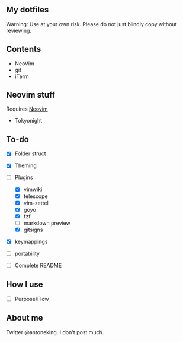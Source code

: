 ## My dotfiles
Warning: Use at your own risk. Please do not just blindly copy without reviewing.

## Contents
- NeoVim
- git
- iTerm

## Neovim stuff

Requires [Neovim](https://neovim.io/)

  - Tokyonight

## To-do
- [x] Folder struct
- [x] Theming
- [ ] Plugins
  - [x] vimwiki
  - [x] telescope
  - [x] vim-zettel
  - [x] goyo
  - [x] fzf
  - [ ] markdown preview
  - [x] gitsigns
- [x] keymappings
- [ ] portability
- [ ] Complete README



## How I use
- [ ] Purpose/Flow

## About me
Twitter @antoneking. I don't post much.
